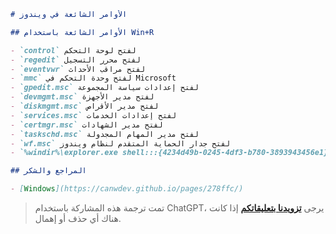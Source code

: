 ```markdown
# الأوامر الشائعة في ويندوز

## الأوامر الشائعة باستخدام Win+R

- `control` لفتح لوحة التحكم
- `regedit` لفتح محرر التسجيل
- `eventvwr` لفتح مراقب الأحداث
- `mmc` لفتح وحدة التحكم في Microsoft
- `gpedit.msc` لفتح إعدادات سياسة المجموعة
- `devmgmt.msc` لفتح مدير الأجهزة
- `diskmgmt.msc` لفتح مدير الأقراص
- `services.msc` لفتح إعدادات الخدمات
- `certmgr.msc` لفتح مدير الشهادات
- `taskschd.msc` لفتح مدير المهام المجدولة
- `wf.msc` لفتح جدار الحماية المتقدم لنظام ويندوز
- `%windir%\explorer.exe shell:::{4234d49b-0245-4df3-b780-3893943456e1}` لفتح مجلد التطبيقات

## المراجع والشكر

- [Windows](https://canwdev.github.io/pages/278ffc/)
```


> تمت ترجمة هذه المشاركة باستخدام ChatGPT، يرجى [**تزويدنا بتعليقاتكم**](https://github.com/linyuxuanlin/Wiki_MkDocs/issues/new) إذا كانت هناك أي حذف أو إهمال.